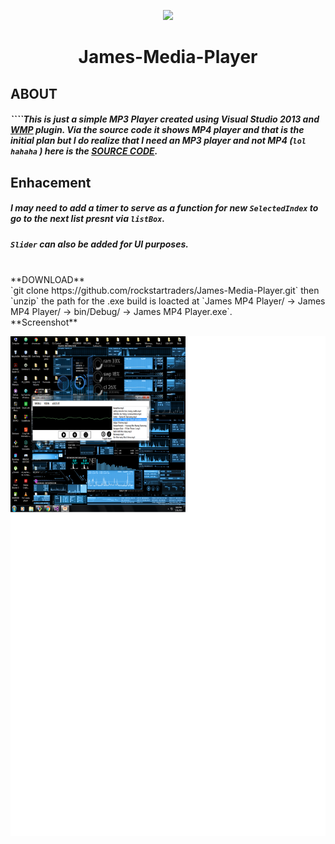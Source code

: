 
<p align="center">
<img src="././src.ico">
</p>

<h1><p align="center">
James-Media-Player
</p></h1>


## **ABOUT**
##### ````This is just a simple MP3 Player created using Visual Studio 2013 and **[WMP](https://www.microsoft.com/en-ph/download/windows-media-player-details.aspx)** plugin. Via the source code it shows MP4 player and that is the initial plan but I do realize that I need an MP3 player and not MP4 (`lol hahaha` ) here is the  **[SOURCE CODE](https://github.com/rockstartraders/James-Media-Player/tree/master/James%20MP4%20Player)**.


## **Enhacement**
##### I may need to add a timer to serve as a function for new `SelectedIndex` to go to the next list presnt via `listBox`.

##### `Slider` can also be added for UI purposes.

<br>
**DOWNLOAD** <br>`git clone https://github.com/rockstartraders/James-Media-Player.git` then `unzip` the path for the .exe build is loacted at `James MP4 Player/ -> James MP4 Player/ -> bin/Debug/ -> James MP4 Player.exe`.


<br>
**Screenshot**
<p align="center">
<img src="././Images/screenshot/ss.png" width="900" height="800">
</p>
